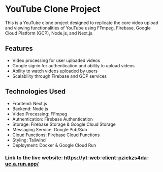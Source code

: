 # YouTube Clone Project

This is a YouTube clone project designed to replicate the core video upload and viewing functionalities of YouTube using FFmpeg, Firebase, Google Cloud Platform (GCP), Node.js, and Next.js.

## Features

- Video processing for user uploaded videos
- Google signin for authentication and ability to upload videos
- Ability to watch videos uploaded by users
- Scalability through Firebase and GCP services

## Technologies Used

- Frontend: Next.js
- Backend: Node.js
- Video Processing: FFmpeg
- Authentication: Firebase Authentication
- Storage: Firebase Storage & Google Cloud Storage
- Messaging Service: Google Pub/Sub
- Cloud Functions: Firebase Cloud Functions
- Styling: Tailwind
- Deployment: Docker & Google Cloud Run

### Link to the live website: https://yt-web-client-pziekzs4da-uc.a.run.app/
